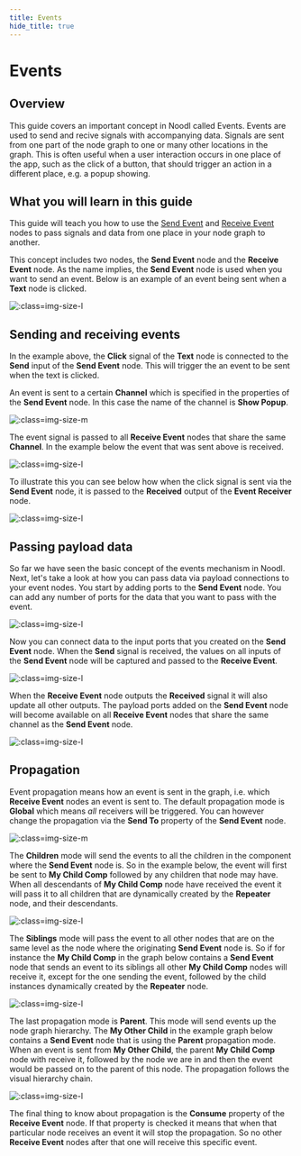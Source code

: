 ```yaml
---
title: Events
hide_title: true
---
```

# Events

## Overview
This guide covers an important concept in Noodl called Events. Events are used to send and recive signals with accompanying data. Signals are sent from one part of the node graph to one or many other locations in the graph. This is often useful when a user interaction occurs in one place of the app, such as the click of a button, that should trigger an action in a different place, e.g. a popup showing.

## What you will learn in this guide
This guide will teach you how to use the [Send Event](/nodes/events/send-event) and [Receive Event](/nodes/events/receive-event) nodes to pass signals and data from one place in your node graph to another.

This concept includes two nodes, the **Send Event** node and the **Receive Event** node. As the name implies, the **Send Event** node is used when you want to send an event. Below is an example of an event being sent when a **Text** node is clicked.

![](/docs/guides/business-logic/events/send-event.png ':class=img-size-l')

## Sending and receiving events

In the example above, the **Click** signal of the **Text** node is connected to the **Send** input of the **Send Event** node. This will trigger the an event to be sent when the text is clicked.

An event is sent to a certain **Channel** which is specified in the properties of the **Send Event** node. In this case the name of the channel is **Show Popup**.

![](/docs/guides/business-logic/events/channel-prop.png ':class=img-size-m')

The event signal is passed to all **Receive Event** nodes that share the same **Channel**. In the example below the event that was sent above is received.

![](/docs/guides/business-logic/events/receive-event.png ':class=img-size-l')

To illustrate this you can see below how when the click signal is sent via the **Send Event** node, it is passed to the **Received** output of the **Event Receiver** node.

![](/docs/guides/business-logic/events/events-demo.gif ':class=img-size-l')

## Passing payload data

So far we have seen the basic concept of the events mechanism in Noodl. Next, let's take a look at how you can pass data via payload connections to your event nodes. You start by adding ports to the **Send Event** node. You can add any number of ports for the data that you want to pass with the event.

![](/docs/guides/business-logic/events/add-port.gif ':class=img-size-l')

Now you can connect data to the input ports that you created on the **Send Event** node. When the **Send** signal is received, the values on all inputs of the **Send Event** node will be captured and passed to the **Receive Event**.

![](/docs/guides/business-logic/events/connect-to-port.png ':class=img-size-l')

When the **Receive Event** node outputs the **Received** signal it will also update all other outputs. The payload ports added on the **Send Event** node will become available on all **Receive Event** nodes that share the same channel as the **Send Event** node.

![](/docs/guides/business-logic/events/receiver-outputs.png ':class=img-size-l')

## Propagation

Event propagation means how an event is sent in the graph, i.e. which **Receive Event** nodes an event is sent to. The default propagation mode is **Global** which means _all_ receivers will be triggered. You can however change the propagation via the **Send To** property of the **Send Event** node.

![](/docs/guides/business-logic/events/send-to.png ':class=img-size-m')

The **Children** mode will send the events to all the children in the component where the **Send Event** node is. So in the example below, the event will first be sent to **My Child Comp** followed by any children that node may have. When all descendants of **My Child Comp** node have received the event it will pass it to all children that are dynamically created by the **Repeater** node, and their descendants.

![](/docs/guides/business-logic/events/send-to-children.png ':class=img-size-l')

The **Siblings** mode will pass the event to all other nodes that are on the same level as the node where the originating **Send Event** node is. So if for instance the **My Child Comp** in the graph below contains a **Send Event** node that sends an event to its siblings all other **My Child Comp** nodes will receive it, except for the one sending the event, followed by the child instances dynamically created by the **Repeater** node.

![](/docs/guides/business-logic/events/send-to-siblings.png ':class=img-size-l')

The last propagation mode is **Parent**. This mode will send events up the node graph hierarchy. The **My Other Child** in the example graph below contains a **Send Event** node that is using the **Parent** propagation mode. When an event is sent from **My Other Child**, the parent **My Child Comp** node with receive it, followed by the node we are in and then the event would be passed on to the parent of this node. The propagation follows the visual hierarchy chain.

![](/docs/guides/business-logic/events/send-to-parent.png ':class=img-size-l')

The final thing to know about propagation is the **Consume** property of the **Receive Event** node. If that property is checked it means that when that particular node receives an event it will stop the propagation. So no other **Receive Event** nodes after that one will receive this specific event.
